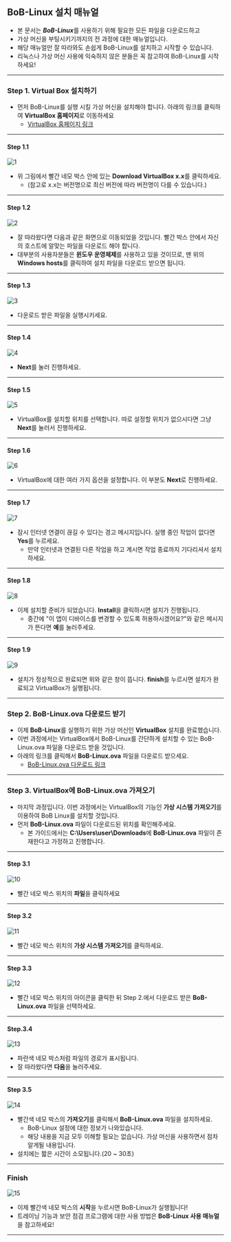 ## BoB-Linux 설치 매뉴얼
- 본 문서는 ***BoB-Linux***를 사용하기 위해 필요한 모든 파일을 다운로드하고
- 가상 머신을 부팅시키기까지의 전 과정에 대한 매뉴얼입니다.
- 해당 매뉴얼만 잘 따라와도 손쉽게 BoB-Linux를 설치하고 시작할 수 있습니다.
- 리눅스나 가상 머신 사용에 익숙하지 않은 분들은 꼭 참고하여 BoB-Linux를 시작하세요!
-----
### Step 1. Virtual Box 설치하기
- 먼저 BoB-Linux를 실행 시킬 가상 머신을 설치해야 합니다. 아래의 링크를 클릭하여 **VirtualBox 홈페이지**로 이동하세요
  - [VirtualBox 홈페이지 링크](https://www.virtualbox.org/)
-----
#### Step 1.1
![1](https://user-images.githubusercontent.com/67176669/101727951-d1238b00-3af8-11eb-8e33-f062ef75ac8c.PNG)
- 위 그림에서 빨간 네모 박스 안에 있는 **Download VirtualBox x.x**를 클릭하세요.
  - (참고로 x.x는 버전명으로 최신 버전에 따라 버전명이 다를 수 있습니다.)
-----
#### Step 1.2
![2](https://user-images.githubusercontent.com/67176669/101728212-560ea480-3af9-11eb-947c-9b8b45d0f126.PNG)
- 잘 따라왔다면 다음과 같은 화면으로 이동되었을 것입니다. 빨간 박스 안에서 자신의 호스트에 알맞는 파일을 다운로드 해야 합니다.
- 대부분의 사용자분들은 **윈도우 운영체제**를 사용하고 있을 것이므로, 맨 위의 **Windows hosts**를 클릭하여 설치 파일을 다운로드 받으면 됩니다.
-----
#### Step 1.3
![3](https://user-images.githubusercontent.com/67176669/101729823-417fdb80-3afc-11eb-9b09-83dbf742f9e5.png)
- 다운로드 받은 파일을 실행시키세요.
-----
#### Step 1.4
![4](https://user-images.githubusercontent.com/67176669/101729936-78ee8800-3afc-11eb-95dc-ee39079ad512.png)
- **Next**를 눌러 진행하세요.
-----
#### Step 1.5
![5](https://user-images.githubusercontent.com/67176669/101729926-768c2e00-3afc-11eb-9443-ac05aa95d259.png)
- VirtualBox를 설치할 위치를 선택합니다. 따로 설정할 위치가 없으시다면 그냥 **Next**를 눌러서 진행하세요.
-----
#### Step 1.6
![6](https://user-images.githubusercontent.com/67176669/101729929-7724c480-3afc-11eb-8c6f-dd053af2845d.png)
- VirtualBox에 대한 여러 가지 옵션을 설정합니다. 이 부분도 **Next**로 진행하세요.
-----
#### Step 1.7
![7](https://user-images.githubusercontent.com/67176669/101729931-77bd5b00-3afc-11eb-9c0e-ec0cb80b8850.png)
- 잠시 인터넷 연결이 끊길 수 있다는 경고 메시지입니다. 실행 중인 작업이 없다면 **Yes**를 누르세요.
  - 만약 인터넷과 연결된 다른 작업을 하고 계시면 작업 종료까지 기다리셔서 설치하세요.
-----
#### Step 1.8
![8](https://user-images.githubusercontent.com/67176669/101729932-7855f180-3afc-11eb-9d28-f8e8ad9c455b.png)
- 이제 설치할 준비가 되었습니다. **Install**을 클릭하시면 설치가 진행됩니다.
  - 중간에 "이 앱이 디바이스를 변경할 수 있도록 허용하시겠어요?"와 같은 메시지가 뜬다면 **예**를 눌러주세요.
-----
#### Step 1.9
![9](https://user-images.githubusercontent.com/67176669/101729933-7855f180-3afc-11eb-8657-fb0d706285ec.png)
- 설치가 정상적으로 완료되면 위와 같은 창이 뜹니다. **finish**를 누르시면 설치가 완료되고 VirtualBox가 실행됩니다.
-----
### Step 2. BoB-Linux.ova 다운로드 받기
- 이제 **BoB-Linux**를 실행하기 위한 가상 머신인 **VirtualBox** 설치를 완료했습니다.
- 이번 과정에서는 VirtualBox에서 BoB-Linux를 간단하게 설치할 수 있는 BoB-Linux.ova 파일을 다운로드 받을 것입니다.
- 아래의 링크를 클릭해서 **BoB-Linux.ova** 파일을 다운로드 받으세요.
  - [BoB-Linux.ova 다운로드 링크](https://boblinux.fossa.kr:21443/blackmoon/boblinux/-/raw/master/BoB%20Linux%20Ver%200.2.4.ova)
-----
### Step 3. VirtualBox에 BoB-Linux.ova 가져오기
- 마지막 과정입니다. 이번 과정에서는 VirtualBox의 기능인 **가상 시스템 가져오기**를 이용하여 BoB Linux를 설치할 것입니다.
- 먼저 **BoB-Linux.ova** 파일이 다운로드된 위치를 확인해주세요.
  - 본 가이드에서는 **C:\Users\user\Downloads**에 **BoB-Linux.ova** 파일이 존재한다고 가정하고 진행합니다.
-----
#### Step 3.1
![10](https://user-images.githubusercontent.com/67176669/101731358-e0a5d280-3afe-11eb-8ff1-c660e3d3e9f6.PNG)
- 빨간 네모 박스 위치의 **파일**을 클릭하세요
-----
#### Step 3.2
![11](https://user-images.githubusercontent.com/67176669/101731553-24004100-3aff-11eb-9c90-b29976c9ca71.png)
- 빨간 네모 박스 위치의 **가상 시스템 가져오기**를 클릭하세요.
-----
#### Step 3.3
![12](https://user-images.githubusercontent.com/67176669/101733298-f9fc4e00-3b01-11eb-9c8e-7e6a9758c3e6.PNG)
- 빨간 네모 박스 위치의 아이콘을 클릭한 뒤 Step 2.에서 다운로드 받은 **BoB-Linux.ova** 파일을 선택하세요.
-----
#### Step.3.4
![13](https://user-images.githubusercontent.com/67176669/101733243-e0f39d00-3b01-11eb-9cab-025fccee0b0d.PNG)
- 파란색 네모 박스처럼 파일의 경로가 표시됩니다.
- 잘 따라왔다면 **다음**을 눌러주세요.
------
#### Step 3.5
![14](https://user-images.githubusercontent.com/67176669/101733463-46e02480-3b02-11eb-84dd-fe2e8d4aabfe.PNG)
- 빨간색 네모 박스의 **가져오기**를 클릭해서 **BoB-Linux.ova** 파일을 설치하세요.
  - BoB-Linux 설정에 대한 정보가 나와있습니다.
  - 해당 내용을 지금 모두 이해할 필요는 없습니다. 가상 머신을 사용하면서 점차 알게될 내용입니다.
- 설치에는 짧은 시간이 소모됩니다.(20 ~ 30초)
-----
### Finish
![15](https://user-images.githubusercontent.com/67176669/101733024-7b071580-3b01-11eb-8a17-81542a647a29.png)
- 이제 빨간색 네모 박스의 **시작**을 누르시면 BoB-Linux가 실행됩니다!
- 트레이닝 기능과 보안 점검 프로그램에 대한 사용 방법은 **BoB-Linux 사용 매뉴얼**을 참고하세요!
-----
